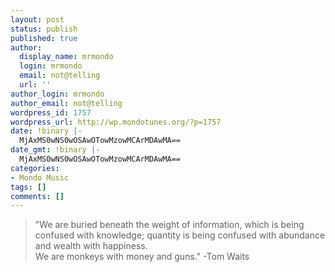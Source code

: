 ```yaml
---
layout: post
status: publish
published: true
author:
  display_name: mrmondo
  login: mrmondo
  email: not@telling
  url: ''
author_login: mrmondo
author_email: not@telling
wordpress_id: 1757
wordpress_url: http://wp.mondotunes.org/?p=1757
date: !binary |-
  MjAxMS0wNS0wOSAwOTowMzowMCArMDAwMA==
date_gmt: !binary |-
  MjAxMS0wNS0wOSAwOTowMzowMCArMDAwMA==
categories:
- Mondo Music
tags: []
comments: []
---
```

<blockquote>
"We are buried beneath the weight of information, which is being confused with knowledge; quantity is being confused with abundance and wealth with happiness.<br />
We are monkeys with money and guns."
-Tom Waits
</blockquote>
<div class='attribution'></div>
